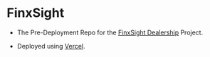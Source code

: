 # FinxSight

- The Pre-Deployment Repo for the [FinxSight Dealership](https://github.com/behi22/finxsight-dealership) Project.

- Deployed using [Vercel](https://vercel.com).
